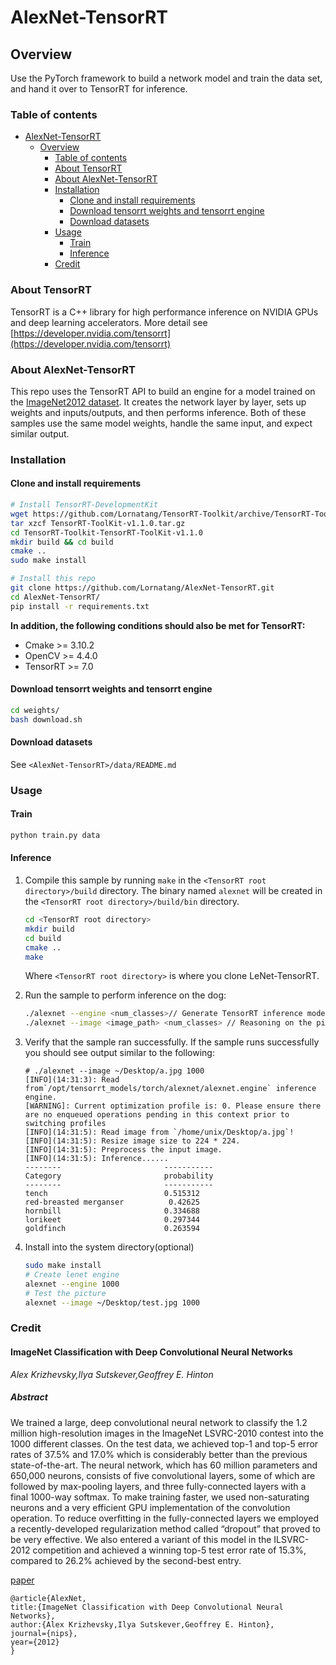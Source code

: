 # AlexNet-TensorRT

## Overview

Use the PyTorch framework to build a network model and train the data set, and hand it over to TensorRT for inference.

### Table of contents

- [AlexNet-TensorRT](#alexnet-tensorrt)
  - [Overview](#overview)
    - [Table of contents](#table-of-contents)
    - [About TensorRT](#about-tensorrt)
    - [About AlexNet-TensorRT](#about-alexnet-tensorrt)
    - [Installation](#installation)
      - [Clone and install requirements](#clone-and-install-requirements)
      - [Download tensorrt weights and tensorrt engine](#download-tensorrt-weights-and-tensorrt-engine)
      - [Download datasets](#download-datasets)
    - [Usage](#usage)
      - [Train](#train)
      - [Inference](#inference)
    - [Credit](#credit)

### About TensorRT

TensorRT is a C++ library for high performance inference on NVIDIA GPUs and deep learning accelerators.
More detail see [https://developer.nvidia.com/tensorrt](https://developer.nvidia.com/tensorrt)

### About AlexNet-TensorRT

This repo uses the TensorRT API to build an engine for a model trained on the [ImageNet2012 dataset](http://www.image-net.org/challenges/LSVRC/2012/).
It creates the network layer by layer, sets up weights and inputs/outputs, and then performs inference.
Both of these samples use the same model weights, handle the same input, and expect similar output.

### Installation

#### Clone and install requirements

```bash
# Install TensorRT-DevelopmentKit
wget https://github.com/Lornatang/TensorRT-Toolkit/archive/TensorRT-ToolKit-v1.1.0.tar.gz
tar xzcf TensorRT-ToolKit-v1.1.0.tar.gz
cd TensorRT-Toolkit-TensorRT-ToolKit-v1.1.0
mkdir build && cd build
cmake ..
sudo make install

# Install this repo
git clone https://github.com/Lornatang/AlexNet-TensorRT.git
cd AlexNet-TensorRT/
pip install -r requirements.txt
```

**In addition, the following conditions should also be met for TensorRT:**

- Cmake >= 3.10.2
- OpenCV >= 4.4.0
- TensorRT >= 7.0

#### Download tensorrt weights and tensorrt engine

```bash
cd weights/
bash download.sh
```

#### Download datasets

See `<AlexNet-TensorRT>/data/README.md`

### Usage

#### Train

```bash
python train.py data
```

#### Inference

1. Compile this sample by running `make` in the `<TensorRT root directory>/build` directory. The binary named `alexnet` will be created in the `<TensorRT root directory>/build/bin` directory.

    ```bash
    cd <TensorRT root directory>
    mkdir build
    cd build
    cmake ..
    make
    ```

    Where `<TensorRT root directory>` is where you clone LeNet-TensorRT.

2. Run the sample to perform inference on the dog:

    ```bash
    ./alexnet --engine <num_classes>// Generate TensorRT inference model.
    ./alexnet --image <image_path> <num_classes> // Reasoning on the picture.
    ```

3. Verify that the sample ran successfully. If the sample runs successfully you should see output similar to the following:

    ```text
    # ./alexnet --image ~/Desktop/a.jpg 1000
    [INFO](14:31:3): Read from`/opt/tensorrt_models/torch/alexnet/alexnet.engine` inference engine.
    [WARNING]: Current optimization profile is: 0. Please ensure there are no enqueued operations pending in this context prior to switching profiles
    [INFO](14:31:5): Read image from `/home/unix/Desktop/a.jpg`!
    [INFO](14:31:5): Resize image size to 224 * 224.
    [INFO](14:31:5): Preprocess the input image.
    [INFO](14:31:5): Inference......
    --------                       -----------
    Category                       probability
    --------                       -----------
    tench                          0.515312
    red-breasted merganser          0.42625
    hornbill                       0.334688
    lorikeet                       0.297344
    goldfinch                      0.263594
    ```
  
4. Install into the system directory(optional)

    ```bash
    sudo make install
    # Create lenet engine
    alexnet --engine 1000
    # Test the picture
    alexnet --image ~/Desktop/test.jpg 1000
    ```

### Credit

#### ImageNet Classification with Deep Convolutional Neural Networks

*Alex Krizhevsky,Ilya Sutskever,Geoffrey E. Hinton*

##### Abstract

We trained a large, deep convolutional neural network to classify the 1.2 million
high-resolution images in the ImageNet LSVRC-2010 contest into the 1000 different classes. On the test data, we achieved top-1 and top-5 error rates of 37.5%
and 17.0% which is considerably better than the previous state-of-the-art. The
neural network, which has 60 million parameters and 650,000 neurons, consists
of five convolutional layers, some of which are followed by max-pooling layers,
and three fully-connected layers with a final 1000-way softmax. To make training faster, we used non-saturating neurons and a very efficient GPU implementation of the convolution operation. To reduce overfitting in the fully-connected
layers we employed a recently-developed regularization method called “dropout”
that proved to be very effective. We also entered a variant of this model in the
ILSVRC-2012 competition and achieved a winning top-5 test error rate of 15.3%,
compared to 26.2% achieved by the second-best entry.

[paper](https://papers.nips.cc/paper/4824-imagenet-classification-with-deep-convolutional-neural-networks.pdf)

```text
@article{AlexNet,
title:{ImageNet Classification with Deep Convolutional Neural Networks},
author:{Alex Krizhevsky,Ilya Sutskever,Geoffrey E. Hinton},
journal={nips},
year={2012}
}
```
